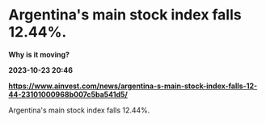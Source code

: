 # Argentina's main stock index falls 12.44%.
**Why is it moving?**

**2023-10-23 20:46**

**https://www.ainvest.com/news/argentina-s-main-stock-index-falls-12-44-23101000968b007c5ba541d5/**

Argentina's main stock index falls 12.44%.